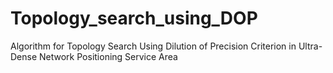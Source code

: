 # Topology_search_using_DOP
Algorithm for Topology Search Using Dilution of Precision Criterion in Ultra-Dense Network Positioning Service Area

